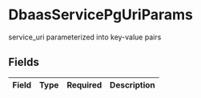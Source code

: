 # DbaasServicePgUriParams

service_uri parameterized into key-value pairs


## Fields

| Field       | Type        | Required    | Description |
| ----------- | ----------- | ----------- | ----------- |